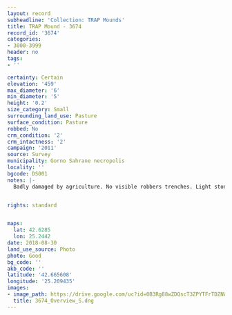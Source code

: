 ```yaml
---
layout: record
subheadline: 'Collection: TRAP Mounds'
title: TRAP Mound - 3674
record_id: '3674'
categories:
- 3000-3999
header: no
tags:
- ''

certainty: Certain
elevation: '459'
max_diameter: '6'
min_diameter: '5'
height: '0.2'
size_category: Small
surrounding_land_use: Pasture
surface_condition: Pasture
robbed: No
crm_condition: '2'
crm_intactness: '2'
campaign: '2011'
source: Survey
municipality: Gorno Sahrane necropolis
locality: ''
bgcode: DS001
notes: |-
  Badly damaged by agriculture. No visible robbers trenches. Light stone scatter.


rights: standard


maps:
  lat: 42.6285
  lon: 25.2442
date: 2018-08-30
land_use_source: Photo
photo: Good
bg_code: ''
akb_code: ''
latitude: '42.665608'
longitude: '25.209435'
images:
- image_path: https://drive.google.com/uc?id=0B3Rg88wZDQscT3ZPYTFrTDZNWUk
  title: 3674_Overview_S.dng
---
```


